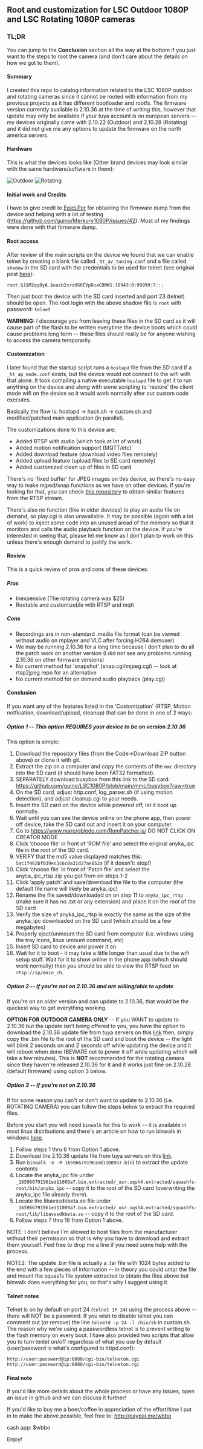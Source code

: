 ## Root and customization for LSC Outdoor 1080P and LSC Rotating 1080P cameras

### TL;DR

You can jump to the **Conclusion** section all the way at the bottom if you just want to the steps to root the camera (and don't care about the details on how we got to them).

#### Summary

I created this repo to catalog information related to the LSC 1080P outdoor and rotating cameras since it cannot be rooted with information from my previous projects as it has different bootloader and rootfs. The firmware version currently available is 2.10.36 at the time of writing this, however that update may only be available if your tuya account is on european servers -- my devices originally came with 2.10.22 (Outdoor) and 2.10.28 (Rotating) and it did not give me any options to update the firmware on the north america servers.

#### Hardware

This is what the devices looks like (Other brand devices may look similar with the same hardware/software in them):

![Outdoor](https://user-images.githubusercontent.com/8442196/192149609-a1c3d70a-bea6-484f-955d-09eca376161f.png)
![Rotating](https://camo.githubusercontent.com/a26262eba0bc5b682dad1c2be2cf5f191dc3e96e2a138e6928e0530bb5bac07d/68747470733a2f2f7777772e616374696f6e2e636f6d2f5f6e6578742f696d6167652f3f75726c3d6874747073253341253246253246616374696f6e2e636f6d253246686f73746564617373657473253246434d5341727469636c65496d6167657325324637342532463237253246333030373332355f383731323837393135313231302d3131315f30335f32303232303832333132343933392e706e6726773d36343026713d3735)

#### Initial work and Credits

I have to give credit to [EpicLPer](https://github.com/EpicLPer) for obtaining the firmware dump from the device and helping with a lot of testing (https://github.com/guino/Merkury1080P/issues/42). Most of my findings were done with that firmware dump.

#### Root access

After review of the main scripts on the device we found that we can enable telnet by creating a blank file called `_ht_av_tuning.conf` and a file called `shadow` in the SD card with the credentials to be used for telnet (see original post [here](https://github.com/guino/Merkury1080P/issues/42#issuecomment-1317802613)):
```
root:$1$M2qq8yA.$oasb2xrzUG0EVpDuaCBNW1:18943:0:99999:7:::
```
Then just boot the device with the SD card inserted and port 23 (telnet) should be open. 
The root login with the above shadow file is `root` with password: `telnet`

**WARNING:** I discourage you from leaving these files in the SD card as it will cause part of the flash to be written everytime the device boots which could cause problems long term -- these files should really be for anyone wishing to access the camera temporarily.

#### Customization

I later found that the startup script runs a `hostapd` file from the SD card if a `_ht_ap_mode.conf` exists, but the device would not connect to the wifi with that alone. It took compiling a native executable `hostapd` file to get it to run anything on the device and along with some scripting to 'restore' the client mode wifi on the device so it would work normally after our custom code executes.

Basically the flow is: hostapd -> hack.sh -> custom.sh and modified/patched main application (in parallel).

The customizations done to this device are:
* Added RTSP with audio (which took at lot of work)
* Added motion notification support (MQTT/etc)
* Added download feature (download video files remotely)
* Added upload feature (upload files to SD card remotely)
* Added customized clean up of files in SD card

There's no 'fixed buffer' for JPEG images on this device, so there's no easy way to make mjped/snap functions as we have on other devices. If you're looking for that, you can check [this repository](https://github.com/guino/rtsp2jpeg) to obtain similar features from the RTSP stream.

There's also no function (like in older devices) to play an audio file on demand, so play.cgi is also unavailable. It may be possible (again with a lot of work) to inject some code into an unused aread of the memory so that it monitors and calls the audio playback function on the device. If you're interested in seeing that, please let me know as I don't plan to work on this unless there's enough demand to justify the work.

#### Review

This is a quick review of pros and cons of these devices:

##### Pros
* Inexpensive (The rotating camera was $25)
* Rootable and customizeble with RTSP and mqtt

##### Cons
* Recordings are in non-standard .media file format (can be viewed without audio on mplayer and VLC after forcing H264 demuxer)
* We may be running 2.10.36 for a long time because I don't plan to do all the patch work on another version (I did not see any problems running 2.10.36 on other firmware versions)
* No current method for 'snapshot' (snap.cgi/mjpeg.cgi) -- look at rtsp2jpeg repo for an alternative
* No current method for on demand audio playback (play.cgi)

#### Conclusion 

If you want any of the features listed in the 'Customization' (RTSP, Motion notfication, download/upload, cleanup) that can be done in one of 2 ways:

##### Option 1 -- This option **REQUIRES** your device to be on version 2.10.36

This option is simple:
1. Download the repository files (from the Code->Download ZIP button above) or clone it with git.
2. Extract the zip on a computer and copy the contents of the `mmc` directory into the SD card (it should have been FAT32 formatted).
3. SEPARATELY download busybox from this link to the SD card: https://github.com/guino/LSC1080P/blob/main/mmc/busybox?raw=true
4. On the SD card, adjust http.conf, log_parser.sh (if using motion detection), and adjust cleanup.cgi to your needs.
5. Insert the SD card on the device while powered off, let it boot up normally.
6. Wait until you can see the device online on the phone app, then power off device, take the SD card out and insert it on your computer.
7. Go to https://www.marcrobledo.com/RomPatcher.js/ DO NOT CLICK ON CREATOR MODE
8. Click ‘choose file’ in front of ‘ROM file’ and select the original anyka_ipc file in the root of the SD card.
9. VERIFY that the md5 value displayed matches this: `5ac1f462bf039ec3c6c0a31d27ae652a` (if it doesn't: stop!)
10. Click ‘choose file’ in front of ‘Patch file’ and select the anyca_ipc_rtsp.zip you got from on steps 1-2
11. Click ‘apply patch’ and save/download the file to the computer (the default file name will likely be anyka_ipc)
12. Rename the file saved/downloaded on on step 11 to `anyka_ipc_rtsp` (make sure it has no .txt or any extension) and place it on the root of the SD card
13. Verify the size of anyka_ipc_rtsp is exactly the same as the size of the anyka_ipc downloaded on the SD card (which should be a few megabytes)
14. Properly eject/unmount the SD card from computer (i.e. windows using the tray icons, linux umount command, etc)
15. Insert SD card to device and power it on
16. Wait for it to boot - it may take a little longer than usual due to the wifi setup stuff. Wait for it to show online in the phone app (which should work normally) then you should be able to view the RTSP feed on `rtsp://ip/main_ch`.

##### Option 2 -- If you're not on 2.10.36 and are willing/able to update

If you're on an older version and can update to 2.10.36, that would be the quickest way to get everything working.

**OPTION FOR OUTDOOR CAMERA ONLY** -- If you WANT to update to 2.10.36 but the update isn't being offered to you, you have the option to download the 2.10.36 update file from tuya servers on this [link](https://fireware.tuyaeu.com:1443/smart/firmware/upgrade/ay1541668973821t35pE/165966791961ed11009a7.bin) then, simply copy the .bin file to the root of the SD card and boot the device -- the light will blink 2 seconds on and 2 seconds off while updating the device and it will reboot when done (BEWARE not to power it off while updating which will take a few minutes). This is **NOT** recommended for the rotating camera since they haven're released 2.10.36 for it and it works just fine on 2.10.28 (default firmware) using option 3 below.

##### Option 3 -- If you're not on 2.10.36

If for some reason you can't or don't want to update to 2.10.36 (i.e. ROTATING CAMERA) you can follow the steps below to extract the required files.

Before you start you will need `binwalk` for this to work -- it is available in most linux distributions and there's an article on how to run binwalk in windows [here](https://blog.eldernode.com/install-and-use-binwalk-on-windows/).

1. Follow steps 1 thru 6 from Option 1 above.
2. Download the 2.10.36 update file from tuya servers on this [link](https://fireware.tuyaeu.com:1443/smart/firmware/upgrade/ay1541668973821t35pE/165966791961ed11009a7.bin).
3. Run `binwalk -e -M 165966791961ed11009a7.bin`) to extract the update contents
4. Locate the anyka_ipc file under `_165966791961ed11009a7.bin.extracted/_usr.sqsh4.extracted/squashfs-root/bin/anyka_ipc` -- copy it to the root of the SD card (overwriting the anyka_ipc file already there).
5. Locate the libavssdkbeta.so file under `_165966791961ed11009a7.bin.extracted/_usr.sqsh4.extracted/squashfs-root/lib/libavssdkbeta.so` -- copy it to the root of the SD card.
6. Follow steps 7 thru 16 from Option 1 above.

NOTE: I don't believe I'm allowed to host files from the manufacturer without their permission so that is why you have to download and extract them yourself. Feel free to drop me a line if you need some help with the process.

NOTE2: The update .bin file is actually a .tar file with 1024 bytes added to the end with a few pieces of information -- in theory you could untar the file and mount the squasfs file system extracted to obtain the files above but binwalk does everything for you, so that's why I suggest using it.

#### Telnet notes

Telnet is on by default on port 24 (`telnet IP 24`) using the process above -- there will NOT be a password. If you wish to disable telnet you can comment out (or remove) the line `telnetd -p 24 -l /bin/sh` in custom.sh. The reason why we're using a passwordless telnet is to prevent writing to the flash memory on every boot. I have also provided two scripts that allow you to turn tenlet on/off regardless of what you use by default (user/password is what's configured in httpd.conf):
```
http://user:password@ip:8080/cgi-bin/telneton.cgi
http://user:password@ip:8080/cgi-bin/telneton.cgi
```

#### Final note

If you'd like more details about the whole process or have any issues, open an issue in github and we can discuss it further!

If you'd like to buy me a beer/coffee in appreciation of the effort/time I put in to make the above possible, feel free to:
http://paypal.me/wbbo

cash app: $wbbo

Enjoy!

